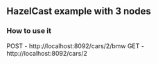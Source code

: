 ## HazelCast example with 3 nodes

### How to use it
POST - http://localhost:8092/cars/2/bmw
GET - http://localhost:8092/cars/2